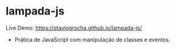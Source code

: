 # lampada-js

Live Demo: https://otaviogrocha.github.io/lampada-js/

- Prática de JavaScript com manipulação de classes e eventos.
